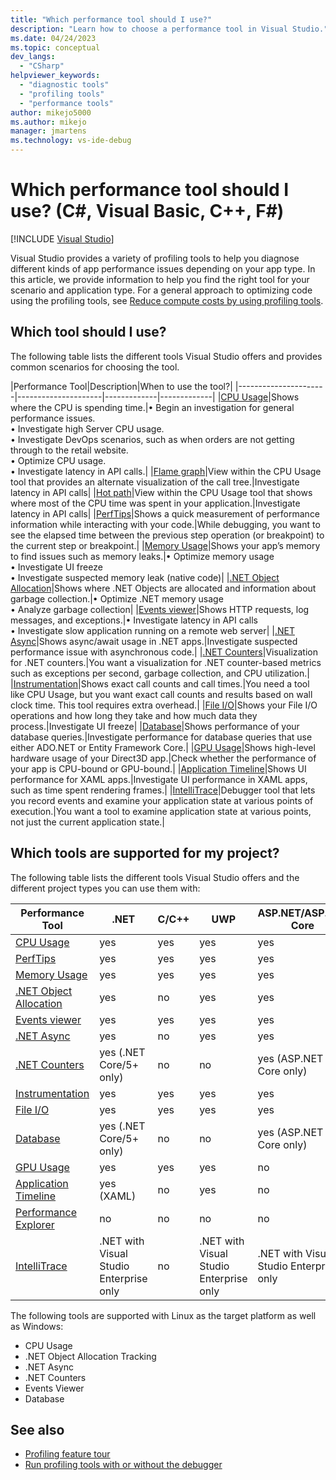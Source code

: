```yaml
---
title: "Which performance tool should I use?"
description: "Learn how to choose a performance tool in Visual Studio."
ms.date: 04/24/2023
ms.topic: conceptual
dev_langs:
  - "CSharp"
helpviewer_keywords:
  - "diagnostic tools"
  - "profiling tools"
  - "performance tools"
author: mikejo5000
ms.author: mikejo
manager: jmartens
ms.technology: vs-ide-debug
---
```

# Which performance tool should I use? (C#, Visual Basic, C++, F#)

 [!INCLUDE [Visual Studio](~/includes/applies-to-version/vs-windows-only.md)]

Visual Studio provides a variety of profiling tools to help you diagnose different kinds of app performance issues depending on your app type. In this article, we provide information to help you find the right tool for your scenario and application type. For a general approach to optimizing code using the profiling tools, see [Reduce compute costs by using profiling tools](../profiling/optimize-code-using-profiling-tools.md).

## Which tool should I use?

The following table lists the different tools Visual Studio offers and provides common scenarios for choosing the tool.

|Performance Tool|Description|When to use the tool?|
|----------------------|---------------------|-------------|-------------|
|[CPU Usage](../profiling/beginners-guide-to-performance-profiling.md)|Shows where the CPU is spending time.|&#x2022; Begin an investigation for general performance issues.</br>&#x2022; Investigate high Server CPU usage.</br>&#x2022; Investigate DevOps scenarios, such as when orders are not getting through to the retail website.</br>&#x2022; Optimize CPU usage.</br>&#x2022; Investigate latency in API calls.|
|[Flame graph](../profiling/flame-graph.md)|View within the CPU Usage tool that provides an alternate visualization of the call tree.|Investigate latency in API calls|
|[Hot path](../profiling/cpu-insights.md)|View within the CPU Usage tool that shows where most of the CPU time was spent in your application.|Investigate latency in API calls|
|[PerfTips](../profiling/perftips.md)|Shows a quick measurement of performance information while interacting with your code.|While debugging, you want to see the elapsed time between the previous step operation (or breakpoint) to the current step or breakpoint.|
|[Memory Usage](../profiling/memory-usage.md)|Shows your app’s memory to find issues such as memory leaks.|&#x2022; Optimize memory usage</br>&#x2022; Investigate UI freeze</br>&#x2022; Investigate suspected memory leak (native code)|
|[.NET Object Allocation](../profiling/dotnet-alloc-tool.md)|Shows where .NET Objects are allocated and information about garbage collection.|&#x2022; Optimize .NET memory usage</br>&#x2022; Analyze garbage collection|
|[Events viewer](../profiling/events-viewer.md)|Shows HTTP requests, log messages, and exceptions.|&#x2022; Investigate latency in API calls</br>&#x2022; Investigate slow application running on a remote web server|
|[.NET Async](../profiling/analyze-async.md)|Shows async/await usage in .NET apps.|Investigate suspected performance issue with asynchronous code.|
|[.NET Counters](../profiling/dotnet-counters-tool.md)|Visualization for .NET counters.|You want a visualization for .NET counter-based metrics such as exceptions per second, garbage collection, and CPU utilization.|
|[Instrumentation](../profiling/instrumentation-overview.md)|Shows exact call counts and call times.|You need a tool like CPU Usage, but you want exact call counts and results based on wall clock time. This tool requires extra overhead.|
|[File I/O](../profiling/use-file-io.md)|Shows your File I/O operations and how long they take and how much data they process.|Investigate UI freeze|
|[Database](../profiling/analyze-database.md)|Shows performance of your database queries.|Investigate performance for database queries that use either ADO.NET or Entity Framework Core.|
|[GPU Usage](./gpu-usage.md)|Shows high-level hardware usage of your Direct3D app.|Check whether the performance of your app is CPU-bound or GPU-bound.|
|[Application Timeline](../profiling/application-timeline.md)|Shows UI performance for XAML apps.|Investigate UI performance in XAML apps, such as time spent rendering frames.|
|[IntelliTrace](../debugger/intellitrace.md)|Debugger tool that lets you record events and examine your application state at various points of execution.|You want a tool to examine application state at various points, not just the current application state.|

## Which tools are supported for my project?

The following table lists the different tools Visual Studio offers and the different project types you can use them with:

|Performance Tool|.NET|C/C++|UWP|ASP.NET/ASP.NET Core|
|----------------------|-----------|--------------|-------------|-------------|
|[CPU Usage](../profiling/beginners-guide-to-performance-profiling.md)|yes|yes|yes|yes|
|[PerfTips](../profiling/perftips.md)|yes|yes|yes|yes|
|[Memory Usage](../profiling/memory-usage.md)|yes|yes|yes|yes|
|[.NET Object Allocation](../profiling/dotnet-alloc-tool.md)|yes|no|yes|yes|
|[Events viewer](../profiling/events-viewer.md)|yes|yes|yes|yes|
|[.NET Async](../profiling/analyze-async.md)|yes|no|yes|yes|
|[.NET Counters](../profiling/dotnet-counters-tool.md)|yes (.NET Core/5+ only)|no|no|yes (ASP.NET Core only)|
|[Instrumentation](../profiling/instrumentation-overview.md)|yes|yes|yes|yes|
|[File I/O](../profiling/use-file-io.md)|yes|yes|yes|yes|
|[Database](../profiling/analyze-database.md)|yes (.NET Core/5+ only)|no|no|yes (ASP.NET Core only)|
|[GPU Usage](./gpu-usage.md)|yes|yes|yes|no|
|[Application Timeline](../profiling/application-timeline.md)|yes (XAML)|no|yes|no|
|[Performance Explorer](../profiling/profiling-feature-tour.md#analyze-performance-legacy-tools)|no|no|no|no|
|[IntelliTrace](../debugger/intellitrace.md)|.NET with Visual Studio Enterprise only|no|.NET with Visual Studio Enterprise only|.NET with Visual Studio Enterprise only|

The following tools are supported with Linux as the target platform as well as Windows:

- CPU Usage
- .NET Object Allocation Tracking
- .NET Async
- .NET Counters
- Events Viewer
- Database

## See also

- [Profiling feature tour](../profiling/choose-performance-tool.md)
- [Run profiling tools with or without the debugger](../profiling/running-profiling-tools-with-or-without-the-debugger.md)